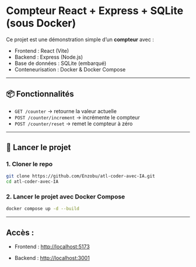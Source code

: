# Compteur React + Express + SQLite (sous Docker)

Ce projet est une démonstration simple d’un **compteur** avec :

- Frontend : React (Vite)
- Backend : Express (Node.js)
- Base de données : SQLite (embarqué)
- Conteneurisation : Docker & Docker Compose

---

## 📦 Fonctionnalités

- `GET /counter` → retourne la valeur actuelle
- `POST /counter/increment` → incrémente le compteur
- `POST /counter/reset` → remet le compteur à zéro

---

## 🚀 Lancer le projet

### 1. Cloner le repo

```bash
git clone https://github.com/Enzobu/atl-coder-avec-IA.git
cd atl-coder-avec-IA
```

### 2. Lancer le projet avec Docker Compose

```bash
docker compose up -d --build
```

---

## Accès :

- Frontend : [http://localhost:5173](http://localhost:5173)

- Backend : [http://localhost:3001](http://localhost:3001)